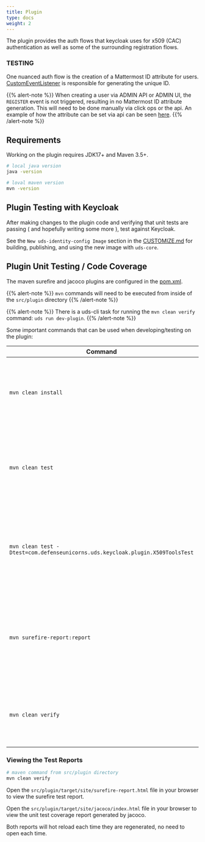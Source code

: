 ```yaml
---
title: Plugin
type: docs
weight: 2
---
```


The plugin provides the auth flows that keycloak uses for x509 (CAC) authentication as well as some of the surrounding registration flows.

### TESTING

One nuanced auth flow is the creation of a Mattermost ID attribute for users. [CustomEventListener](https://github.com/defenseunicorns/uds-identity-config/blob/main/src/plugin/src/main/java/com/defenseunicorns/uds/keycloak/plugin/CustomEventListenerProvider.java) is responsible for generating the unique ID. 

{{% alert-note %}}
When creating a user via ADMIN API or ADMIN UI, the `REGISTER` event is not triggered, resulting in no Mattermost ID attribute generation. This will need to be done manually via click ops or the api. An example of how the attribute can be set via api can be seen [here](https://github.com/defenseunicorns/uds-common/blob/b2e8b25930c953ef893e7c787fe350f0d8679ee2/tasks/setup.yaml#L46).
{{% /alert-note %}}

## Requirements
Working on the plugin requires JDK17+ and Maven 3.5+.

```bash
# local java version
java -version

# loval maven version
mvn -version
```

## Plugin Testing with Keycloak
After making changes to the plugin code and verifying that unit tests are passing ( and hopefully writing some more ), test against Keycloak.

See the `New uds-identity-config Image` section in the [CUSTOMIZE.md](./CUSTOMIZE.md#new-uds-identity-config-image) for building, publishing, and using the new image with `uds-core`.

## Plugin Unit Testing / Code Coverage
The maven surefire and jacoco plugins are configured in the [pom.xml](https://github.com/defenseunicorns/uds-identity-config/blob/main/src/plugin/pom.xml).

{{% alert-note %}}
`mvn` commands will need to be executed from inside of the `src/plugin` directory
{{% /alert-note %}}

{{% alert-note %}}
There is a uds-cli task for running the `mvn clean verify` command: `uds run dev-plugin`.
{{% /alert-note %}}

Some important commands that can be used when developing/testing on the plugin:

|Command|Description|
|-------|-----------|
| `mvn clean install` | Cleans up build artifacts and then builds and installs project into local maven repository. |
| `mvn clean test` | Cleans up build artifacts and then compiles the source code and runs all tests in the project. |
| `mvn clean test -Dtest=com.defenseunicorns.uds.keycloak.plugin.X509ToolsTest` | Same as `mvn clean test` but instead of running all tests in project, only runs the tests in designated file. |
| `mvn surefire-report:report` | This command will run the `mvn clean test` and then generate the surefire-report.html file in `target/site` |
| `mvn clean verify` | Clean project, run tests, and generate both surefire and jacoco reports |

### Viewing the Test Reports
```bash
# maven command from src/plugin directory
mvn clean verify
```

Open the `src/plugin/target/site/surefire-report.html` file in your browser to view the surefire test report.

Open the `src/plugin/target/site/jacoco/index.html` file in your browser to view the unit test coverage report generated by jacoco.

Both reports will hot reload each time they are regenerated, no need to open each time.